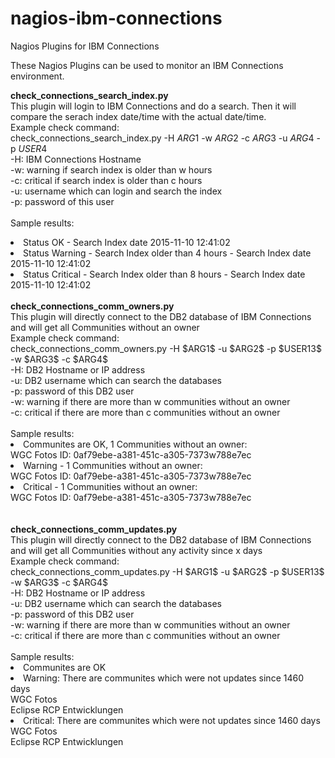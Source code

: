 # nagios-ibm-connections
Nagios Plugins for IBM Connections

These Nagios Plugins can be used to monitor an IBM Connections environment.

<b>check_connections_search_index.py</b><br>
This plugin will login to IBM Connections and do a search. Then it will compare the serach index date/time with the actual date/time.<br>
Example check command:<br>
check_connections_search_index.py -H $ARG1$ -w $ARG2$ -c $ARG3$ -u $ARG4$ -p $USER4$<br>
-H: IBM Connections Hostname<br>
-w: warning if search index is older than w hours<br>
-c: critical if search index is older than c hours<br>
-u: username which can login and search the index<br>
-p: password of this user<br>
<br>
Sample results:<br>
<li>Status OK - Search Index date 2015-11-10 12:41:02<br></li>
<li>Status Warning - Search Index older than 4 hours - Search Index date 2015-11-10 12:41:02<br></li>
<li>Status Critical - Search Index older than 8 hours - Search Index date 2015-11-10 12:41:02<br></li>
<br>
<b>check_connections_comm_owners.py</b><br>
This plugin will directly connect to the DB2 database of IBM Connections and will get all Communities without an owner<br>
Example check command:<br>
check_connections_comm_owners.py -H $ARG1$ -u $ARG2$ -p $USER13$ -w $ARG3$ -c $ARG4$<br>
-H: DB2 Hostname or IP address<br>
-u: DB2 username which can search the databases<br>
-p: password of this DB2 user<br>
-w: warning if there are more than w communities without an owner<br>
-c: critical if there are more than c communities without an owner<br>

<br>
Sample results:<br>
<li>Communites are OK, 1 Communities without an owner:<br>
WGC Fotos ID: 0af79ebe-a381-451c-a305-7373w788e7ec<br></li>
<li>Warning - 1 Communities without an owner:<br>
WGC Fotos ID: 0af79ebe-a381-451c-a305-7373w788e7ec<br></li>
<li>Critical - 1 Communities without an owner:<br>
WGC Fotos ID: 0af79ebe-a381-451c-a305-7373w788e7ec<br></li>
<br></li>
<br>
<b>check_connections_comm_updates.py</b><br>
This plugin will directly connect to the DB2 database of IBM Connections and will get all Communities without any activity since x days<br>
Example check command:<br>
check_connections_comm_updates.py -H $ARG1$ -u $ARG2$ -p $USER13$ -w $ARG3$ -c $ARG4$<br>
-H: DB2 Hostname or IP address<br>
-u: DB2 username which can search the databases<br>
-p: password of this DB2 user<br>
-w: warning if there are more than w communities without an owner<br>
-c: critical if there are more than c communities without an owner<br>

<br>
Sample results:<br>
<li>Communites are OK<br></li>
<li>Warning: There are communites which were not updates since 1460 days<br>
WGC Fotos<br>
Eclipse RCP Entwicklungen<br></li>
<li>Critical: There are communites which were not updates since 1460 days<br>
WGC Fotos<br>
Eclipse RCP Entwicklungen<br></li>
<br></li>

